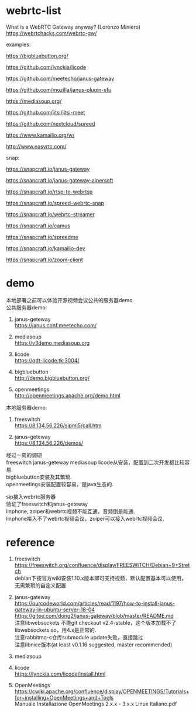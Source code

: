 # webrtc-list

What is a WebRTC Gateway anyway? (Lorenzo Miniero)  
https://webrtchacks.com/webrtc-gw/

examples:

https://bigbluebutton.org/

https://github.com/lynckia/licode

https://github.com/meetecho/janus-gateway

https://github.com/mozilla/janus-plugin-sfu

https://mediasoup.org/

https://github.com/jitsi/jitsi-meet

https://github.com/nextcloud/spreed

https://www.kamailio.org/w/

http://www.easyrtc.com/


snap:

https://snapcraft.io/janus-gateway

https://snapcraft.io/janus-gateway-alpersoft

https://snapcraft.io/rtsp-to-webrtsp

https://snapcraft.io/spreed-webrtc-snap

https://snapcraft.io/webrtc-streamer

https://snapcraft.io/camus

https://snapcraft.io/spreedme

https://snapcraft.io/kamailio-dev

https://snapcraft.io/zoom-client


# demo
本地部署之前可以体验开源视频会议公共的服务器demo  
公共服务器demo:  
1. janus-geteway  
https://janus.conf.meetecho.com/

2. mediasoup  
https://v3demo.mediasoup.org

3. licode  
https://qdt-licode.tk:3004/  

4. bigbluebutton  
http://demo.bigbluebutton.org/

5. openmeetings  
http://openmeetings.apache.org/demo.html

本地服务器demo:  
1. freeswitch  
https://8.134.56.226/sipml5/call.htm

2. janus-geteway  
https://8.134.56.226/demos/

经过一周的调研  
freeswitch janus-geteway mediasoup licode从安装，配置到二次开发都比较容易.  
bigbluebutton安装及其繁琐.   
openmeetings安装配置较容易，是java生态的.  

sip接入webrtc服务器  
验证了freeswitch和janus-geteway  
linphone, zoiper和webrtc视频不能互通，音频倒是能通.   
linphone接入不了webrtc视频会议，zoiper可以接入webrtc视频会议.  

# reference
1. freeswitch  
https://freeswitch.org/confluence/display/FREESWITCH/Debian+9+Stretch  
debian下按官方wiki安装1.10.x版本即可支持视频，默认配置基本可以使用，无需繁琐的自定义配置  

2. janus-gateway  
https://ourcodeworld.com/articles/read/1197/how-to-install-janus-gateway-in-ubuntu-server-18-04  
https://gitee.com/dong2/janus-gateway/blob/master/README.md  
注意libwebsockets 不能git checkout v2.4-stable，这个版本加载不了libwebsockets.so，用4.x是正常的.  
注意rabbitmq-c仓库submodule update失败，直接跳过  
注意libnice版本(at least v0.1.16 suggested, master recommended)  

3. mediasoup  

4. licode  
https://lynckia.com/licode/install.html

4. OpenMeetings  
https://cwiki.apache.org/confluence/display/OPENMEETINGS/Tutorials+for+installing+OpenMeetings+and+Tools  
Manuale Installazione OpenMeetings 2.x.x - 3.x.x Linux Italiano.pdf  

